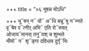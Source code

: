 +++
title = "०६ भूषन्न योऽधि"

+++
भू᳓षन् न᳓ यो᳓ अ᳓धि बभ्रू᳓षु न᳓म्नते  
वृ᳓षेव प᳓त्नीर् अभि᳓ एति रो᳓रुवत्  
ओजाय᳓मानस् तनु᳓वश् च शुम्भते  
भीमो᳓ न᳓ शृ᳓ङ्गा दविधाव दुर्गृ᳓भिः
